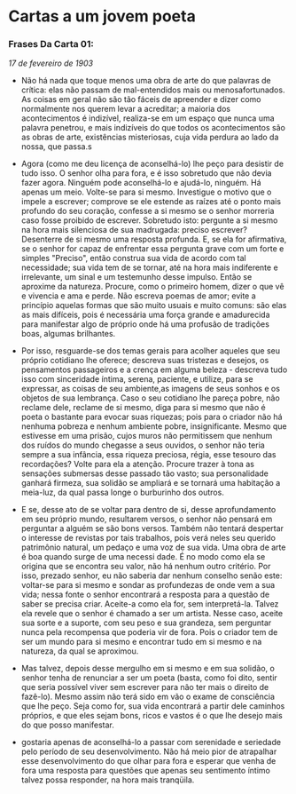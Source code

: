 # Cartas a um jovem poeta

### Frases Da Carta 01:

_17 de fevereiro de 1903_

* Não há nada que toque menos uma obra de arte do que palavras de crítica: elas não passam de mal-entendidos mais ou menosafortunados. As coisas em geral não são tão fáceis de apreender e dizer como normalmente nos querem levar a acreditar; 
a maioria dos acontecimentos é indizível, realiza-se em um espaço que nunca uma palavra penetrou, e mais
indizíveis do que todos os acontecimentos são as obras de arte, existências misteriosas, cuja vida perdura ao lado da nossa, que passa.s

* Agora (como me deu licença de aconselhá-lo) lhe peço para desistir de tudo isso. O senhor olha para fora, e é isso sobretudo que não devia fazer agora.
Ninguém pode aconselhá-lo e ajudá-lo, ninguém. Há
apenas um meio. Volte-se para si mesmo. Investigue o motivo que o impele a escrever; comprove se ele estende as raízes até o ponto mais profundo do seu coração, confesse a si mesmo se o senhor morreria caso fosse proibido de escrever. Sobretudo isto: pergunte a si mesmo na hora mais silenciosa de sua madrugada: preciso escrever? Desenterre de si mesmo uma resposta profunda. E, se ela for afirmativa, se o senhor for capaz de enfrentar essa pergunta grave com um forte e simples "Preciso", então construa sua vida de acordo com tal necessidade; sua vida tem de se tornar, até na hora mais indiferente e irrelevante, um sinal e um testemunho desse impulso. Então se aproxime da natureza. Procure, como o primeiro homem, dizer o que vê e vivencia e ama e perde. Não escreva poemas de amor; evite a princípio aquelas formas que são muito usuais e muito comuns: são elas as mais difíceis, pois é necessária uma força grande e amadurecida para manifestar algo de próprio onde há uma profusão de tradições boas, algumas brilhantes.

* Por isso, resguarde-se dos temas gerais para acolher aqueles que seu próprio cotidiano lhe oferece; descreva suas tristezas e desejos, os pensamentos
passageiros e a crença em alguma beleza - descreva tudo isso com sinceridade íntima, serena, paciente, e utilize, para se expressar, as coisas de seu ambiente,as imagens de seus sonhos e os objetos de sua lembrança. Caso o seu cotidiano lhe pareça pobre, não reclame dele, reclame de si mesmo, diga para si mesmo que não é poeta o bastante para evocar suas riquezas; pois para o criador não há nenhuma pobreza e nenhum ambiente pobre, insignificante.
Mesmo que estivesse em uma prisão, cujos muros não permitissem que nenhum dos ruídos do mundo chegasse a seus ouvidos, o senhor não teria sempre a sua infância, essa riqueza preciosa, régia, esse tesouro das recordações? Volte para ela a atenção. Procure trazer à tona as sensações
submersas desse passado tão vasto; sua personalidade ganhará firmeza, sua solidão se ampliará e se tornará uma habitação a meia-luz, da qual passa longe o burburinho dos outros.

* E se, desse ato de se voltar para dentro de si, desse aprofundamento
em seu próprio mundo, resultarem versos, o senhor não pensará em perguntar
a alguém se são bons versos. Também não tentará despertar o interesse de
revistas por tais trabalhos, pois verá neles seu querido patrimônio natural, um
pedaço e uma voz de sua vida. Uma obra de arte é boa quando surge de uma
necessi dade. É no modo como ela se origina que se encontra seu valor, não há
nenhum outro critério. Por isso, prezado senhor, eu não saberia dar nenhum
conselho senão este: voltar-se para si mesmo e sondar as profundezas de
onde vem a sua vida; nessa fonte o senhor encontrará a resposta para a
questão de saber se precisa criar. Aceite-a como ela for, sem interpretá-la.
Talvez ela revele que o senhor é chamado a ser um artista. Nesse caso, aceite
sua sorte e a suporte, com seu peso e sua grandeza, sem perguntar nunca
pela recompensa que poderia vir de fora. Pois o criador tem de ser um mundo
para si mesmo e encontrar tudo em si mesmo e na natureza, da qual se
aproximou.

* Mas talvez, depois desse mergulho em si mesmo e em sua solidão, o
senhor tenha de renunciar a ser um poeta (basta, como foi dito, sentir que seria
possível viver sem escrever para não ter mais o direito de fazê-lo). Mesmo
assim não terá sido em vão o exame de consciência que lhe peço. Seja como
for, sua vida encontrará a partir dele caminhos próprios, e que eles sejam bons,
ricos e vastos é o que lhe desejo mais do que posso manifestar.

* gostaria apenas de aconselhá-lo a passar com serenidade e seriedade
pelo período de seu desenvolvimento. Não há meio pior de atrapalhar esse
desenvolvimento do que olhar para fora e esperar que venha de fora uma
resposta para questões que apenas seu sentimento íntimo talvez possa
responder, na hora mais tranqüila.